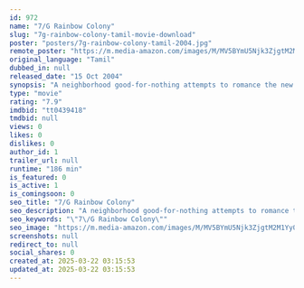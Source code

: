 ```yaml
---
id: 972
name: "7/G Rainbow Colony"
slug: "7g-rainbow-colony-tamil-movie-download"
poster: "posters/7g-rainbow-colony-tamil-2004.jpg"
remote_poster: "https://m.media-amazon.com/images/M/MV5BYmU5Njk3ZjgtM2M1Yy00ZDg2LTgzMDgtODc4YjBjZmVjZGQ1XkEyXkFqcGc@._V1_SX300.jpg"
original_language: "Tamil"
dubbed_in: null
released_date: "15 Oct 2004"
synopsis: "A neighborhood good-for-nothing attempts to romance the new girl in town."
type: "movie"
rating: "7.9"
imdbid: "tt0439418"
tmdbid: null
views: 0
likes: 0
dislikes: 0
author_id: 1
trailer_url: null
runtime: "186 min"
is_featured: 0
is_active: 1
is_comingsoon: 0
seo_title: "7/G Rainbow Colony"
seo_description: "A neighborhood good-for-nothing attempts to romance the new girl in town."
seo_keywords: "\"7\/G Rainbow Colony\""
seo_image: "https://m.media-amazon.com/images/M/MV5BYmU5Njk3ZjgtM2M1Yy00ZDg2LTgzMDgtODc4YjBjZmVjZGQ1XkEyXkFqcGc@._V1_SX300.jpg"
screenshots: null
redirect_to: null
social_shares: 0
created_at: 2025-03-22 03:15:53
updated_at: 2025-03-22 03:15:53
---
```


